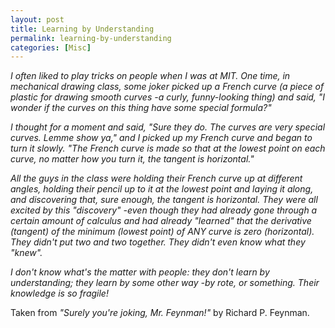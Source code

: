 ```yaml
--- 
layout: post
title: Learning by Understanding 
permalink: learning-by-understanding
categories: [Misc]
---
```


*I often liked to play tricks on people when I was at MIT. One time, in
mechanical drawing class, some joker picked up a French curve (a piece
of plastic for drawing smooth curves -a curly, funny-looking thing) and
said, "I wonder if the curves on this thing have some special formula?"*

*I thought for a moment and said, "Sure they do. The curves are very
special curves. Lemme show ya," and I picked up my French curve and
began to turn it slowly. "The French curve is made so that at the lowest
point on each curve, no matter how you turn it, the tangent is
horizontal."*

*All the guys in the class were holding their French curve up at
different angles, holding their pencil up to it at the lowest point and
laying it along, and discovering that, sure enough, the tangent is
horizontal. They were all excited by this "discovery" -even though they
had already gone through a certain amount of calculus and had already
"learned" that the derivative (tangent) of the minimum (lowest point) of
ANY curve is zero (horizontal). They didn't put two and two together.
They didn't even know what they "knew".*

*I don't know what's the matter with people: they don't learn by
understanding; they learn by some other way -by rote, or something.
Their knowledge is so fragile!*

Taken from *"Surely you're joking, Mr. Feynman!"* by Richard P. Feynman.
